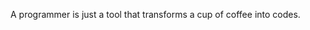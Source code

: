 A programmer is just a tool that transforms a cup of coffee into codes.

<!---
BillLin123/BillLin123 is a ✨ special ✨ repository because its `README.md` (this file) appears on your GitHub profile.
You can click the Preview link to take a look at your changes.
--->
